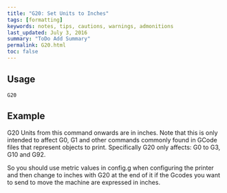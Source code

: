 ```yaml
---
title: "G20: Set Units to Inches" 
tags: [formatting]
keywords: notes, tips, cautions, warnings, admonitions
last_updated: July 3, 2016
summary: "ToDo Add Summary"
permalink: G20.html
toc: false
---
```



## Usage ##
```
G20
```

## Example ##

G20
Units from this command onwards are in inches. Note that this is only intended to affect G0, G1 and other commands commonly found in GCode files that represent objects to print. Specifically G20 only affects: G0 to G3, G10 and G92.

So you should use metric values in config.g when configuring the printer and then change to inches with G20 at the end of it if the Gcodes you want to send to move the machine are expressed in inches.

